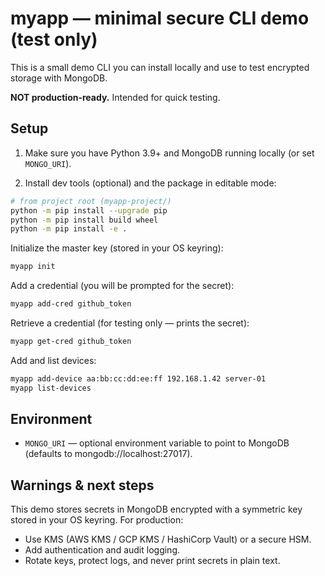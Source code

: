 # myapp — minimal secure CLI demo (test only)

This is a small demo CLI you can install locally and use to test encrypted storage with MongoDB.

**NOT production-ready.** Intended for quick testing.

## Setup

1. Make sure you have Python 3.9+ and MongoDB running locally (or set `MONGO_URI`).

2. Install dev tools (optional) and the package in editable mode:

```bash
# from project root (myapp-project/)
python -m pip install --upgrade pip
python -m pip install build wheel
python -m pip install -e .
```

Initialize the master key (stored in your OS keyring):
```bash
myapp init
```

Add a credential (you will be prompted for the secret):
```bash
myapp add-cred github_token
```

Retrieve a credential (for testing only — prints the secret):
```bash
myapp get-cred github_token
```

Add and list devices:
```bash
myapp add-device aa:bb:cc:dd:ee:ff 192.168.1.42 server-01
myapp list-devices
```

## Environment

- `MONGO_URI` — optional environment variable to point to MongoDB (defaults to mongodb://localhost:27017).

## Warnings & next steps

This demo stores secrets in MongoDB encrypted with a symmetric key stored in your OS keyring. For production:

- Use KMS (AWS KMS / GCP KMS / HashiCorp Vault) or a secure HSM.
- Add authentication and audit logging.
- Rotate keys, protect logs, and never print secrets in plain text.
